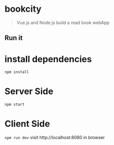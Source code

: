 # bookcity

> Vue.js and Node.js build a read book webApp

## Run it

# install dependencies

`npm install`

# Server Side 
`npm start`

# Client Side
`npm run dev`
visit http://localhost:8080 in browser

